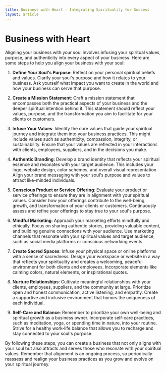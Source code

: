```yaml
---
title: Business with Heart - Integrating Spirituality for Success
layout: article
---
```

# Business with Heart
Aligning your business with your soul involves infusing your spiritual values, purpose, and authenticity into every aspect of your business. Here are some steps to help you align your business with your soul:

1. **Define Your Soul's Purpose**: Reflect on your personal spiritual beliefs and values. Clarify your soul's purpose and how it relates to your business. Ask yourself what impact you want to create in the world and how your business can serve that purpose.

2. **Create a Mission Statement**: Craft a mission statement that encompasses both the practical aspects of your business and the deeper spiritual intention behind it. This statement should reflect your values, purpose, and the transformation you aim to facilitate for your clients or customers.

3. **Infuse Your Values**: Identify the core values that guide your spiritual journey and integrate them into your business practices. This might include values such as authenticity, compassion, integrity, or sustainability. Ensure that your values are reflected in your interactions with clients, employees, suppliers, and in the decisions you make.

4. **Authentic Branding**: Develop a brand identity that reflects your spiritual essence and resonates with your target audience. This includes your logo, website design, color schemes, and overall visual representation. Align your brand messaging with your soul's purpose and values to attract like-minded individuals.

5. **Conscious Product or Service Offering**: Evaluate your product or service offerings to ensure they are in alignment with your spiritual values. Consider how your offerings contribute to the well-being, growth, and transformation of your clients or customers. Continuously assess and refine your offerings to stay true to your soul's purpose.

6. **Mindful Marketing**: Approach your marketing efforts mindfully and ethically. Focus on sharing authentic stories, providing valuable content, and building genuine connections with your audience. Use marketing channels that resonate with your spiritual values and target audience, such as social media platforms or conscious networking events.

7. **Create Sacred Spaces**: Infuse your physical space or online platforms with a sense of sacredness. Design your workspace or website in a way that reflects your spirituality and creates a welcoming, peaceful environment for both clients and employees. Incorporate elements like calming colors, natural elements, or inspirational quotes.

8. **Nurture Relationships**: Cultivate meaningful relationships with your clients, employees, suppliers, and the community at large. Prioritize open and honest communication, active listening, and empathy. Create a supportive and inclusive environment that honors the uniqueness of each individual.

9. **Self-Care and Balance**: Remember to prioritize your own well-being and spiritual growth as a business owner. Incorporate self-care practices, such as meditation, yoga, or spending time in nature, into your routine. Strive for a healthy work-life balance that allows you to recharge and stay connected to your soul's purpose.

By following these steps, you can create a business that not only aligns with your soul but also attracts and serves those who resonate with your spiritual values. Remember that alignment is an ongoing process, so periodically reassess and realign your business practices as you grow and evolve on your spiritual journey.